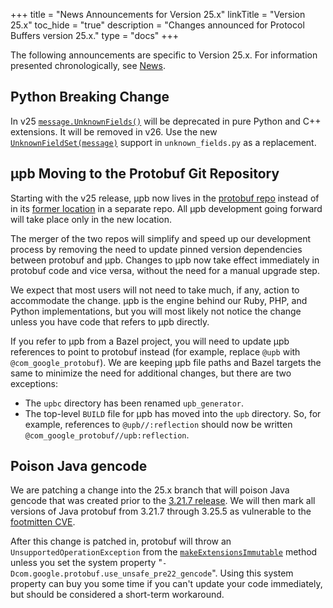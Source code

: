 +++
title = "News Announcements for Version 25.x"
linkTitle = "Version 25.x"
toc_hide = "true"
description = "Changes announced for Protocol Buffers version 25.x."
type = "docs"
+++

The following announcements are specific to Version 25.x. For information
presented chronologically, see [News](/news).

## Python Breaking Change

In v25
[`message.UnknownFields()`](https://googleapis.dev/python/protobuf/latest/google/protobuf/message.html#google.protobuf.message.Message.UnknownFields)
will be deprecated in pure Python and C++ extensions. It will be removed in v26.
Use the new
[`UnknownFieldSet(message)`](https://googleapis.dev/python/protobuf/latest/google/protobuf/unknown_fields.html)
support in `unknown_fields.py` as a replacement.

## μpb Moving to the Protobuf Git Repository

Starting with the v25 release, μpb now lives in the
[protobuf repo](https://github.com/protocolbuffers/protobuf) instead
of in its [former location](https://github.com/protocolbuffers/upb)
in a separate repo. All μpb development going forward will take place only in
the new location.

The merger of the two repos will simplify and speed up our development process
by removing the need to update pinned version dependencies between protobuf and
μpb. Changes to μpb now take effect immediately in protobuf code and vice versa,
without the need for a manual upgrade step.

We expect that most users will not need to take much, if any, action to
accommodate the change. μpb is the engine behind our Ruby, PHP, and Python
implementations, but you will most likely not notice the change unless you have
code that refers to μpb directly.

If you refer to μpb from a Bazel project, you will need to update μpb references
to point to protobuf instead (for example, replace `@upb` with
`@com_google_protobuf`). We are keeping μpb file paths and Bazel targets the
same to minimize the need for additional changes, but there are two exceptions:

-   The `upbc` directory has been renamed `upb_generator`.
-   The top-level `BUILD` file for μpb has moved into the `upb` directory. So,
    for example, references to `@upb//:reflection` should now be written
    `@com_google_protobuf//upb:reflection`.

## Poison Java gencode

We are patching a change into the 25.x branch that will poison Java gencode that
was created prior to the
[3.21.7 release](https://github.com/protocolbuffers/protobuf/releases/tag/v21.7).
We will then mark all versions of Java protobuf from 3.21.7 through 3.25.5 as
vulnerable to the
[footmitten CVE](https://github.com/protocolbuffers/protobuf/security/advisories/GHSA-h4h5-3hr4-j3g2).

After this change is patched in, protobuf will throw an
`UnsupportedOperationException` from the
[`makeExtensionsImmutable`](https://protobuf.dev/reference/java/api-docs/com/google/protobuf/GeneratedMessage.html#makeExtensionsImmutable\(\))
method unless you set the system property
"`-Dcom.google.protobuf.use_unsafe_pre22_gencode`". Using this system property
can buy you some time if you can't update your code immediately, but should be
considered a short-term workaround.
